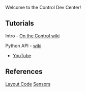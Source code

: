 Welcome to the Control Dev Center!

## Tutorials ##

Intro - [On the Control wiki](https://code.google.com/p/the-control-project/wiki/Writing_A_Controller)

Python API - [wiki](https://code.google.com/p/the-control-project/wiki/Python_API)
- [YouTube](https://www.youtube.com/playlist?list=PLbhEuJonquFMHasH9gB82FsdA_4Hdevz-)

## References ##

[Layout Code](https://code.google.com/p/the-control-project/wiki/layout_code)
[Sensors](https://code.google.com/p/the-control-project/wiki/sensors)